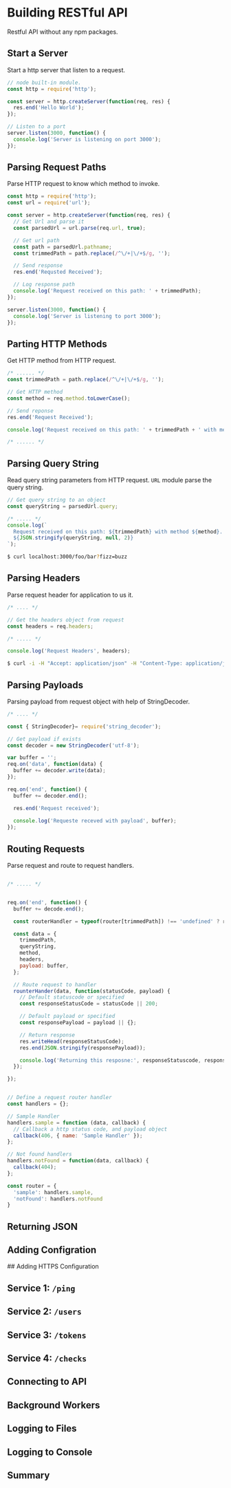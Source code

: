 # Building RESTful API
Restful API without any npm packages.

## Start a Server

Start a http server that listen to a request.

```js
// node built-in module.
const http = require('http');

const server = http.createServer(function(req, res) { 
  res.end('Hello World');
});

// Listen to a port
server.listen(3000, function() {
  console.log('Server is listening on port 3000');
});
```

## Parsing Request Paths
Parse HTTP request to know which method to invoke.

```js
const http = require('http');
const url = require('url');

const server = http.createServer(function(req, res) { 
  // Get Url and parse it
  const parsedUrl = url.parse(req.url, true);

  // Get url path
  const path = parsedUrl.pathname;
  const trimmedPath = path.replace(/^\/+|\/+$/g, '');

  // Send response
  res.end('Requsted Received');

  // Log response path
  console.log('Request received on this path: ' + trimmedPath);
});

server.listen(3000, function() {
  console.log('Server is listening to port 3000');
});

```

## Parting HTTP Methods

Get HTTP method from HTTP request.

```js
/* ...... */
const trimmedPath = path.replace(/^\/+|\/+$/g, '');

// Get HTTP method
const method = req.method.toLowerCase();

// Send reponse
res.end('Request Received');

console.log('Request received on this path: ' + trimmedPath + ' with method ' + method);

/* ...... */
```

## Parsing Query String

Read query string parameters from HTTP request. `URL` module parse the query string.

```js
// Get query string to an object
const queryString = parsedUrl.query;

/* ..... */
console.log(`
  Request received on this path: ${trimmedPath} with method ${method}.
  ${JSON.stringify(queryString, null, 2)}
`);
```

```sh
$ curl localhost:3000/foo/bar?fizz=buzz
```

## Parsing Headers

Parse request header for application to us it.
```js
/* .... */

// Get the headers object from request
const headers = req.headers;

/* ..... */

console.log('Request Headers', headers);
```

```sh
$ curl -i -H "Accept: application/json" -H "Content-Type: application/json" http://localhost:3000/foo/bar
```

## Parsing Payloads

Parsing payload from request object with help of StringDecoder.

```js
/* .... */

const { StringDecoder}= require('string_decoder');

// Get payload if exists
const decoder = new StringDecoder('utf-8'); 

var buffer = '';
req.on('data', function(data) {
  buffer += decoder.write(data);
});

req.on('end', function() {
  buffer += decoder.end();

  res.end('Request received');
  
  console.log('Requeste receved with payload', buffer);
});

```

## Routing Requests

Parse request and route to request handlers.


```js

/* ..... */


req.on('end', function() { 
  buffer += decode.end();

  const routerHandler = typeof(router[trimmedPath]) !== 'undefined' ? router[trimmedPath]: handlers.notFound;

  const data = {
    trimmedPath,
    queryString, 
    method,
    headers,
    payload: buffer,
  };

  // Route request to handler
  rounterHander(data, function(statusCode, payload) {
    // Default statuscode or specified
    const responseStatusCode = statusCode || 200;

    // Default payload or specified 
    const responsePayload = payload || {};

    // Return response
    res.writeHead(responseStatusCode);
    res.end(JSON.stringify(responsePayload));

    console.log('Returning this resposne:', responseStatuscode, responsePayload);
  });

});


// Define a request router handler
const handlers = {};

// Sample Handler
handlers.sample = function (data, callback) {
  // Callback a http status code, and payload object
  callback(406, { name: 'Sample Handler' });
};

// Not found handlers
handlers.notFound = function(data, callback) {
  callback(404);
};

const router = {
  'sample': handlers.sample,
  'notFound': handlers.notFound
}
```

## Returning JSON

## Adding Configration 

## Adding HTTPS Configuration

## Service 1: `/ping`

## Service 2: `/users` 

## Service 3: `/tokens`

## Service 4: `/checks`

## Connecting to API

## Background Workers

## Logging to Files

## Logging to Console

## Summary  
    